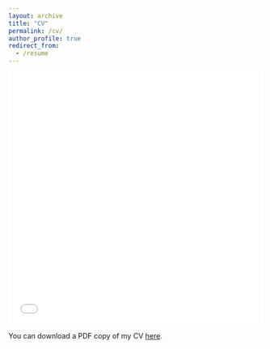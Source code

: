 ```yaml
---
layout: archive
title: "CV"
permalink: /cv/
author_profile: true
redirect_from:
  - /resume
---
```


<iframe src="/files/pdfs/Shoaib_s_Resume.pdf" width="100%" height="500" frameborder="no" border="0" marginwidth="0" marginheight="0"></iframe>

You can download a PDF copy of my CV [here](/files/pdfs/Shoaib_s_Resume.pdf).

